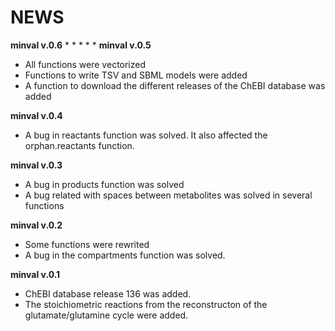 NEWS
====
**minval v.0.6**
*
*
*
*
*
**minval v.0.5**
* All functions were vectorized
* Functions to write TSV and SBML models were added
* A function to download the different releases of the ChEBI database was added

**minval v.0.4**
* A bug in reactants function was solved. It also affected the orphan.reactants function.

**minval v.0.3**
* A bug in products function was solved
* A bug related with spaces between metabolites was solved in several functions

**minval v.0.2**
* Some functions were rewrited
* A bug in the compartments function was solved.

**minval v.0.1**
* ChEBI database release 136 was added.
* The stoichiometric reactions from the reconstructon of the glutamate/glutamine cycle were added.
